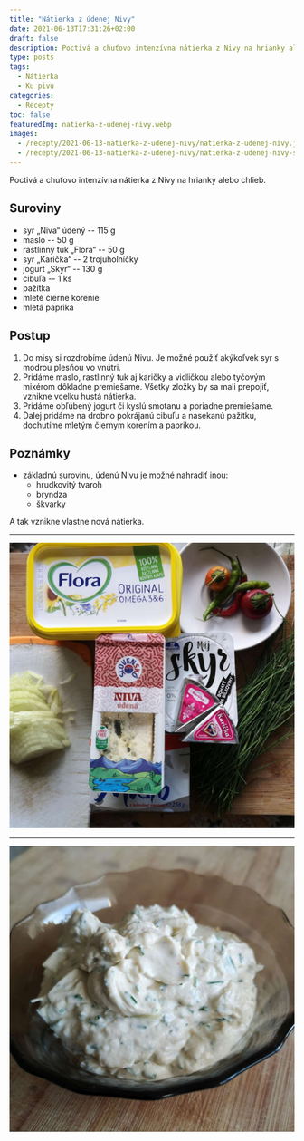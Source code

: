 ```yaml
---
title: "Nátierka z údenej Nivy"
date: 2021-06-13T17:31:26+02:00
draft: false
description: Poctivá a chuťovo intenzívna nátierka z Nivy na hrianky alebo chlieb.
type: posts
tags:
  - Nátierka
  - Ku pivu
categories:
  - Recepty
toc: false
featuredImg: natierka-z-udenej-nivy.webp
images:
  - /recepty/2021-06-13-natierka-z-udenej-nivy/natierka-z-udenej-nivy.jpg
  - /recepty/2021-06-13-natierka-z-udenej-nivy/natierka-z-udenej-nivy-suroviny.jpg
---
```


Poctivá a chuťovo intenzívna nátierka z Nivy na hrianky alebo chlieb.

## Suroviny

- syr „Niva“ údený -- 115 g
- maslo -- 50 g
- rastlinný tuk „Flora“ -- 50 g
- syr „Karička“ -- 2 trojuholníčky
- jogurt „Skyr“ -- 130 g
- cibuľa -- 1 ks
- pažítka
- mleté čierne korenie
- mletá paprika

## Postup

1. Do misy si rozdrobíme údenú Nivu. Je možné použiť akýkoľvek syr s modrou plesňou vo vnútri.
2. Pridáme maslo, rastlinný tuk aj karičky a vidličkou alebo tyčovým mixérom dôkladne premiešame. Všetky zložky by sa mali prepojiť, vznikne vcelku hustá nátierka.
3. Pridáme obľúbený jogurt či kyslú smotanu a poriadne premiešame.
4. Ďalej pridáme na drobno pokrájanú cibuľu a nasekanú pažítku, dochutíme mletým čiernym korením a paprikou.

## Poznámky

- základnú surovinu, údenú Nivu je možné nahradiť inou:
  - hrudkovitý tvaroh
  - bryndza
  - škvarky

A tak vznikne vlastne nová nátierka.

---

![Nátierka z údenej Nivy -- suroviny](natierka-z-udenej-nivy-suroviny.jpg "Nátierka z údenej Nivy - suroviny (autor: zwieratko, 2021)")

---

![Nátierka z údenej Nivy](natierka-z-udenej-nivy.jpg "Nátierka z údenej Nivy (autor: zwieratko, 2021)")

